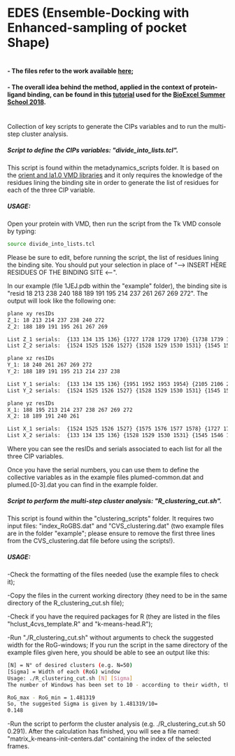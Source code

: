 # EDES (Ensemble-Docking with Enhanced-sampling of pocket Shape)
#
#### - The files refer to the work available [here](https://www.biorxiv.org/content/early/2018/10/03/434092);
#### - The overall idea behind the method, applied in the context of protein-ligand binding, can be found in this [tutorial](http://www.bonvinlab.org/education/biomolecular-simulations-2018/Metadynamics_tutorial/) used for the [BioExcel Summer School 2018](https://bioexcel.eu/services/training/summerschool2018/).
#
Collection of key scripts to generate the CIPs variables and to run the multi-step cluster analysis.

##### Script to define the CIPs variables: "divide_into_lists.tcl".
This script is found within the metadynamics_scripts folder. It is based on the [orient and la1.0 VMD libraries](https://www.ks.uiuc.edu/Research/vmd/script_library/scripts/orient/) and it only requires the knowledge of the residues lining the binding site in order to generate the list of residues for each of the three CIP variable.
##### USAGE:
Open your protein with VMD, then run the script from the Tk VMD console by typing:
```sh
source divide_into_lists.tcl
```
Please be sure to edit, before running the script, the list of residues lining the binding site.
You should put your selection in place of "--> INSERT HERE RESIDUES OF THE BINDING SITE <--".


In our example (file 1JEJ.pdb within the "example" folder), the binding site is "resid 18 213 238 240 188 189 191 195 214 237 261 267 269 272". The output will look like the following one:

```sh
plane xy resIDs
Z_1: 18 213 214 237 238 240 272
Z_2: 188 189 191 195 261 267 269

List Z_1 serials:  {133 134 135 136} {1727 1728 1729 1730} {1738 1739 1740 1741} {1927 1928 1929 1930} {1936 1937 1938 1939} {1951 1952 1953 1954} {2207 2208 2209 2210}
List Z_2 serials:  {1524 1525 1526 1527} {1528 1529 1530 1531} {1545 1546 1547 1548} {1575 1576 1577 1578} {2105 2106 2107 2108} {2160 2161 2162 2163} {2175 2176 2177 2178}

plane xz resIDs
Y_1: 18 240 261 267 269 272
Y_2: 188 189 191 195 213 214 237 238

List Y_1 serials:  {133 134 135 136} {1951 1952 1953 1954} {2105 2106 2107 2108} {2160 2161 2162 2163} {2175 2176 2177 2178} {2207 2208 2209 2210}
List Y_2 serials:  {1524 1525 1526 1527} {1528 1529 1530 1531} {1545 1546 1547 1548} {1575 1576 1577 1578} {1727 1728 1729 1730} {1738 1739 1740 1741} {1927 1928 1929 1930} {1936 1937 1938 1939}

plane yz resIDs
X_1: 188 195 213 214 237 238 267 269 272
X_2: 18 189 191 240 261

List X_1 serials:  {1524 1525 1526 1527} {1575 1576 1577 1578} {1727 1728 1729 1730} {1738 1739 1740 1741} {1927 1928 1929 1930} {1936 1937 1938 1939} {2160 2161 2162 2163} {2175 2176 2177 2178} {2207 2208 2209 2210}
List X_2 serials:  {133 134 135 136} {1528 1529 1530 1531} {1545 1546 1547 1548} {1951 1952 1953 1954} {2105 2106 2107 2108}
```

Where you can see the resIDs and serials associated to each list for all the three CIP variables.

Once you have the serial numbers, you can use them to define the collective variables as in the example files plumed-common.dat and plumed.[0-3].dat you can find in the example folder.

##### Script to perform the multi-step cluster analysis: "R_clustering_cut.sh".
This script is found within the "clustering_scripts" folder.
  It requires two input files: "index_RoGBS.dat" and "CVS_clustering.dat" (two example files are in the folder "example"; please ensure to remove the first three lines from the CVS_clustering.dat file before using the scripts!).

##### USAGE:
-Check the formatting of the files needed (use the example files to check it);

-Copy the files in the current working directory (they need to be in the same directory of the R_clustering_cut.sh file);

-Check if you have the required packages for R (they are listed in the files "hclust_4cvs_template.R" and "k-means-head.R");

-Run "./R_clustering_cut.sh" without arguments to check the suggested width for the RoG-windows;
If you run the script in the same directory of the example files given here, you should be able to see an output like this:

```sh
[N] = N° of desired clusters (e.g. N=50)
[Sigma] = Width of each (RoG) window
Usage: ./R_clustering_cut.sh [N] [Sigma]
The number of Windows has been set to 10 - according to their width, the number of structures contained into each window will be different!

RoG_max - RoG_min = 1.481319
So, the suggested Sigma is given by 1.481319/10=
0.148
```

-Run the script to perform the cluster analysis (e.g. ./R_clustering_cut.sh 50 0.291).
After the calculation has finished, you will see a file named: "matrix_k-means-init-centers.dat" containing the index of the selected frames.



